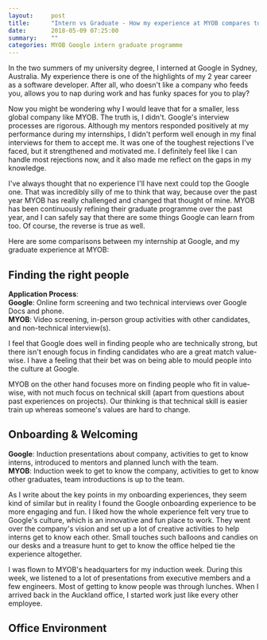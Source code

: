 ```yaml
---
layout:     post
title:      "Intern vs Graduate - How my experience at MYOB compares to Google"
date:       2018-05-09 07:25:00
summary:    "" 
categories: MYOB Google intern graduate programme
---
```


In the two summers of my university degree, I interned at Google in Sydney, Australia. My experience there is one of the highlights of my 2 year career as a software developer. After all, who doesn't like a company who feeds you, allows you to nap during work and has funky spaces for you to play?  
  
Now you might be wondering why I would leave that for a smaller, less global company like MYOB. The truth is, I didn't. Google's interview processes are rigorous. Although my mentors responded positively at my performance during my internships, I didn't perform well enough in my final interviews for them to accept me. It was one of the toughest rejections I've faced, but it strengthened and motivated me. I definitely feel like I can handle most rejections now, and it also made me reflect on the gaps in my knowledge.  
  
I've always thought that no experience I'll have next could top the Google one. That was incredibly silly of me to think that way, because over the past year MYOB has really challenged and changed that thought of mine. MYOB has been continuously refining their graduate programme over the past year, and I can safely say that there are some things Google can learn from too. Of course, the reverse is true as well.  
  
Here are some comparisons between my internship at Google, and my graduate experience at MYOB:  

## Finding the right people
**Application Process**:  
**Google**: Online form screening and two technical interviews over Google Docs and phone.  
**MYOB**: Video screening, in-person group activities with other candidates, and non-technical interview(s).  

I feel that Google does well in finding people who are technically strong, but there isn't enough focus in finding candidates who are a great match value-wise. I have a feeling that their bet was on being able to mould people into the culture at Google.

MYOB on the other hand focuses more on finding people who fit in value-wise, with not much focus on technical skill (apart from questions about past experiences on projects). Our thinking is that technical skill is easier train up whereas someone's values are hard to change.  

## Onboarding & Welcoming
**Google**: Induction presentations about company, activities to get to know interns, introduced to mentors and planned lunch with the team.  
**MYOB**: Induction week to get to know the company, activities to get to know other graduates, team introductions is up to the team.  

As I write about the key points in my onboarding experiences, they seem kind of similar but in reality I found the Google onboarding experience to be more engaging and fun. I liked how the whole experience felt very true to Google's culture, which is an innovative and fun place to work. They went over the company's vision and set up a lot of creative activities to help interns get to know each other. Small touches such balloons and candies on our desks and a treasure hunt to get to know the office helped tie the experience altogether.  

I was flown to MYOB's headquarters for my induction week. During this week, we listened to a lot of presentations from executive members and a few engineers. Most of getting to know people was through lunches. When I arrived back in the Auckland office, I started work just like every other employee.  

## Office Environment 


  
